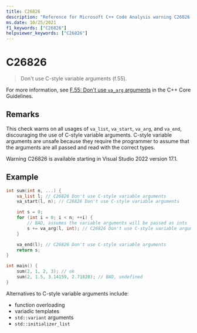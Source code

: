 ```yaml
---
title: C26826
description: "Reference for Microsoft C++ Code Analysis warning C26826 in Visual Studio."
ms.date: 10/25/2021
f1_keywords: ["C26826"]
helpviewer_keywords: ["C26826"]
---
```

# C26826

> Don't use C-style variable arguments (f.55).

For more information, see [F.55: Don't use `va_arg` arguments](https://isocpp.github.io/CppCoreGuidelines/CppCoreGuidelines#F-varargs) in the C++ Core Guidelines.

## Remarks

This check warns on all usages of `va_list`, `va_start`, `va_arg`, and `va_end`, discouraging the use of C-style variable arguments. C-style variable arguments are unsafe because they require the programmer to assume that the arguments are all passed and read with the correct types.

Warning C26826 is available starting in Visual Studio 2022 version 17.1.

## Example

```cpp
int sum(int n, ...) {
    va_list l; // C26826 Don't use C-style variable arguments
    va_start(l, n); // C26826 Don't use C-style variable arguments

    int s = 0;
    for (int i = 0; i < n; ++i) {
        // BAD, assumes the variable arguments will be passed as ints
        s += va_arg(l, int); // C26826 Don't use C-style variable arguments
    }

    va_end(l); // C26826 Don't use C-style variable arguments
    return s;
}

int main() {
    sum(2, 1, 2, 3); // ok
    sum(2, 1.5, 3.14159, 2.71828); // BAD, undefined
}
```

Alternatives to C-style variable arguments include:
- function overloading
- variadic templates
- `std::variant` arguments
- `std::initializer_list`
